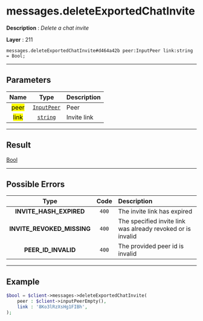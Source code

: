 # messages.deleteExportedChatInvite

**Description** : *Delete a chat invite*

**Layer** : 211

```tl
messages.deleteExportedChatInvite#d464a42b peer:InputPeer link:string = Bool;
```

---

## Parameters

| Name | Type | Description |
| :---: | :---: | :--- |
| <mark>peer</mark> | [`InputPeer`](type/InputPeer) | Peer |
| <mark>link</mark> | [`string`](type/string) | Invite link |

---

## Result

[Bool](type/Bool)

---

## Possible Errors

| Type | Code | Description |
| :---: | :---: | :--- |
| **INVITE_HASH_EXPIRED** | `400` | The invite link has expired |
| **INVITE_REVOKED_MISSING** | `400` | The specified invite link was already revoked or is invalid |
| **PEER_ID_INVALID** | `400` | The provided peer id is invalid |

---

## Example

```php
$bool = $client->messages->deleteExportedChatInvite(
	peer : $client->inputPeerEmpty(),
	link : '8Ko3lRzXsHg1FIBh',
);
```